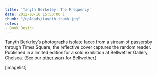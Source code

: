 ```yaml
---
title: 'Tanyth Berkeley: The Frequency'
date: 2012-10-16 15:50:00 Z
thumb: "/uploads/taynth-thumb.jpg"
roles:
- Book Design
---
```


Tanyth Berkeley’s photographs isolate faces from a stream of passersby through Times Square; the reflective cover captures the random reader. Published in a limited edition for a solo exhibition at Bellwether Gallery, Chelsea. (See our <a href=" http://thegraphicsoffice.com/portfolio/bellwether-gallery">other work</a> for Bellwether.)

[imagelist]
